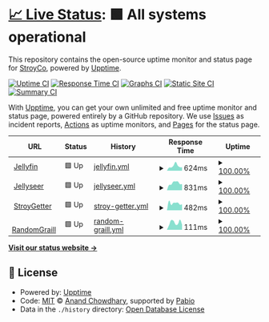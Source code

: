 # [📈 Live Status](https://StroyCo.github.io/stroy-up): <!--live status--> **🟩 All systems operational**

This repository contains the open-source uptime monitor and status page for [StroyCo](https://portfolio.stroyco.eu), powered by [Upptime](https://github.com/upptime/upptime).

[![Uptime CI](https://github.com/StroyCo/stroy-up/workflows/Uptime%20CI/badge.svg)](https://github.com/StroyCo/stroy-up/actions?query=workflow%3A%22Uptime+CI%22)
[![Response Time CI](https://github.com/StroyCo/stroy-up/workflows/Response%20Time%20CI/badge.svg)](https://github.com/StroyCo/stroy-up/actions?query=workflow%3A%22Response+Time+CI%22)
[![Graphs CI](https://github.com/StroyCo/stroy-up/workflows/Graphs%20CI/badge.svg)](https://github.com/StroyCo/stroy-up/actions?query=workflow%3A%22Graphs+CI%22)
[![Static Site CI](https://github.com/StroyCo/stroy-up/workflows/Static%20Site%20CI/badge.svg)](https://github.com/StroyCo/stroy-up/actions?query=workflow%3A%22Static+Site+CI%22)
[![Summary CI](https://github.com/StroyCo/stroy-up/workflows/Summary%20CI/badge.svg)](https://github.com/StroyCo/stroy-up/actions?query=workflow%3A%22Summary+CI%22)

With [Upptime](https://upptime.js.org), you can get your own unlimited and free uptime monitor and status page, powered entirely by a GitHub repository. We use [Issues](https://github.com/StroyCo/stroy-up/issues) as incident reports, [Actions](https://github.com/StroyCo/stroy-up/actions) as uptime monitors, and [Pages](https://StroyCo.github.io/stroy-up) for the status page.

<!--start: status pages-->
<!-- This summary is generated by Upptime (https://github.com/upptime/upptime) -->
<!-- Do not edit this manually, your changes will be overwritten -->
<!-- prettier-ignore -->
| URL | Status | History | Response Time | Uptime |
| --- | ------ | ------- | ------------- | ------ |
| <img alt="" src="https://icons.duckduckgo.com/ip3/jelly.stroyco.eu.ico" height="13"> [Jellyfin](https://jelly.stroyco.eu) | 🟩 Up | [jellyfin.yml](https://github.com/StroyCo/stroy-up/commits/HEAD/history/jellyfin.yml) | <details><summary><img alt="Response time graph" src="./graphs/jellyfin/response-time-week.png" height="20"> 624ms</summary><br><a href="https://StroyCo.github.io/stroy-up/history/jellyfin"><img alt="Response time 624" src="https://img.shields.io/endpoint?url=https%3A%2F%2Fraw.githubusercontent.com%2FStroyCo%2Fstroy-up%2FHEAD%2Fapi%2Fjellyfin%2Fresponse-time.json"></a><br><a href="https://StroyCo.github.io/stroy-up/history/jellyfin"><img alt="24-hour response time 462" src="https://img.shields.io/endpoint?url=https%3A%2F%2Fraw.githubusercontent.com%2FStroyCo%2Fstroy-up%2FHEAD%2Fapi%2Fjellyfin%2Fresponse-time-day.json"></a><br><a href="https://StroyCo.github.io/stroy-up/history/jellyfin"><img alt="7-day response time 624" src="https://img.shields.io/endpoint?url=https%3A%2F%2Fraw.githubusercontent.com%2FStroyCo%2Fstroy-up%2FHEAD%2Fapi%2Fjellyfin%2Fresponse-time-week.json"></a><br><a href="https://StroyCo.github.io/stroy-up/history/jellyfin"><img alt="30-day response time 670" src="https://img.shields.io/endpoint?url=https%3A%2F%2Fraw.githubusercontent.com%2FStroyCo%2Fstroy-up%2FHEAD%2Fapi%2Fjellyfin%2Fresponse-time-month.json"></a><br><a href="https://StroyCo.github.io/stroy-up/history/jellyfin"><img alt="1-year response time 624" src="https://img.shields.io/endpoint?url=https%3A%2F%2Fraw.githubusercontent.com%2FStroyCo%2Fstroy-up%2FHEAD%2Fapi%2Fjellyfin%2Fresponse-time-year.json"></a></details> | <details><summary><a href="https://StroyCo.github.io/stroy-up/history/jellyfin">100.00%</a></summary><a href="https://StroyCo.github.io/stroy-up/history/jellyfin"><img alt="All-time uptime 99.94%" src="https://img.shields.io/endpoint?url=https%3A%2F%2Fraw.githubusercontent.com%2FStroyCo%2Fstroy-up%2FHEAD%2Fapi%2Fjellyfin%2Fuptime.json"></a><br><a href="https://StroyCo.github.io/stroy-up/history/jellyfin"><img alt="24-hour uptime 100.00%" src="https://img.shields.io/endpoint?url=https%3A%2F%2Fraw.githubusercontent.com%2FStroyCo%2Fstroy-up%2FHEAD%2Fapi%2Fjellyfin%2Fuptime-day.json"></a><br><a href="https://StroyCo.github.io/stroy-up/history/jellyfin"><img alt="7-day uptime 100.00%" src="https://img.shields.io/endpoint?url=https%3A%2F%2Fraw.githubusercontent.com%2FStroyCo%2Fstroy-up%2FHEAD%2Fapi%2Fjellyfin%2Fuptime-week.json"></a><br><a href="https://StroyCo.github.io/stroy-up/history/jellyfin"><img alt="30-day uptime 99.82%" src="https://img.shields.io/endpoint?url=https%3A%2F%2Fraw.githubusercontent.com%2FStroyCo%2Fstroy-up%2FHEAD%2Fapi%2Fjellyfin%2Fuptime-month.json"></a><br><a href="https://StroyCo.github.io/stroy-up/history/jellyfin"><img alt="1-year uptime 99.94%" src="https://img.shields.io/endpoint?url=https%3A%2F%2Fraw.githubusercontent.com%2FStroyCo%2Fstroy-up%2FHEAD%2Fapi%2Fjellyfin%2Fuptime-year.json"></a></details>
| <img alt="" src="https://icons.duckduckgo.com/ip3/jellyseerr.stroyco.eu.ico" height="13"> [Jellyseer](https://jellyseerr.stroyco.eu) | 🟩 Up | [jellyseer.yml](https://github.com/StroyCo/stroy-up/commits/HEAD/history/jellyseer.yml) | <details><summary><img alt="Response time graph" src="./graphs/jellyseer/response-time-week.png" height="20"> 831ms</summary><br><a href="https://StroyCo.github.io/stroy-up/history/jellyseer"><img alt="Response time 883" src="https://img.shields.io/endpoint?url=https%3A%2F%2Fraw.githubusercontent.com%2FStroyCo%2Fstroy-up%2FHEAD%2Fapi%2Fjellyseer%2Fresponse-time.json"></a><br><a href="https://StroyCo.github.io/stroy-up/history/jellyseer"><img alt="24-hour response time 725" src="https://img.shields.io/endpoint?url=https%3A%2F%2Fraw.githubusercontent.com%2FStroyCo%2Fstroy-up%2FHEAD%2Fapi%2Fjellyseer%2Fresponse-time-day.json"></a><br><a href="https://StroyCo.github.io/stroy-up/history/jellyseer"><img alt="7-day response time 831" src="https://img.shields.io/endpoint?url=https%3A%2F%2Fraw.githubusercontent.com%2FStroyCo%2Fstroy-up%2FHEAD%2Fapi%2Fjellyseer%2Fresponse-time-week.json"></a><br><a href="https://StroyCo.github.io/stroy-up/history/jellyseer"><img alt="30-day response time 792" src="https://img.shields.io/endpoint?url=https%3A%2F%2Fraw.githubusercontent.com%2FStroyCo%2Fstroy-up%2FHEAD%2Fapi%2Fjellyseer%2Fresponse-time-month.json"></a><br><a href="https://StroyCo.github.io/stroy-up/history/jellyseer"><img alt="1-year response time 883" src="https://img.shields.io/endpoint?url=https%3A%2F%2Fraw.githubusercontent.com%2FStroyCo%2Fstroy-up%2FHEAD%2Fapi%2Fjellyseer%2Fresponse-time-year.json"></a></details> | <details><summary><a href="https://StroyCo.github.io/stroy-up/history/jellyseer">100.00%</a></summary><a href="https://StroyCo.github.io/stroy-up/history/jellyseer"><img alt="All-time uptime 99.92%" src="https://img.shields.io/endpoint?url=https%3A%2F%2Fraw.githubusercontent.com%2FStroyCo%2Fstroy-up%2FHEAD%2Fapi%2Fjellyseer%2Fuptime.json"></a><br><a href="https://StroyCo.github.io/stroy-up/history/jellyseer"><img alt="24-hour uptime 100.00%" src="https://img.shields.io/endpoint?url=https%3A%2F%2Fraw.githubusercontent.com%2FStroyCo%2Fstroy-up%2FHEAD%2Fapi%2Fjellyseer%2Fuptime-day.json"></a><br><a href="https://StroyCo.github.io/stroy-up/history/jellyseer"><img alt="7-day uptime 100.00%" src="https://img.shields.io/endpoint?url=https%3A%2F%2Fraw.githubusercontent.com%2FStroyCo%2Fstroy-up%2FHEAD%2Fapi%2Fjellyseer%2Fuptime-week.json"></a><br><a href="https://StroyCo.github.io/stroy-up/history/jellyseer"><img alt="30-day uptime 99.96%" src="https://img.shields.io/endpoint?url=https%3A%2F%2Fraw.githubusercontent.com%2FStroyCo%2Fstroy-up%2FHEAD%2Fapi%2Fjellyseer%2Fuptime-month.json"></a><br><a href="https://StroyCo.github.io/stroy-up/history/jellyseer"><img alt="1-year uptime 99.92%" src="https://img.shields.io/endpoint?url=https%3A%2F%2Fraw.githubusercontent.com%2FStroyCo%2Fstroy-up%2FHEAD%2Fapi%2Fjellyseer%2Fuptime-year.json"></a></details>
| <img alt="" src="https://icons.duckduckgo.com/ip3/stroygetter.stroyco.eu.ico" height="13"> [StroyGetter](https://stroygetter.stroyco.eu) | 🟩 Up | [stroy-getter.yml](https://github.com/StroyCo/stroy-up/commits/HEAD/history/stroy-getter.yml) | <details><summary><img alt="Response time graph" src="./graphs/stroy-getter/response-time-week.png" height="20"> 482ms</summary><br><a href="https://StroyCo.github.io/stroy-up/history/stroy-getter"><img alt="Response time 542" src="https://img.shields.io/endpoint?url=https%3A%2F%2Fraw.githubusercontent.com%2FStroyCo%2Fstroy-up%2FHEAD%2Fapi%2Fstroy-getter%2Fresponse-time.json"></a><br><a href="https://StroyCo.github.io/stroy-up/history/stroy-getter"><img alt="24-hour response time 409" src="https://img.shields.io/endpoint?url=https%3A%2F%2Fraw.githubusercontent.com%2FStroyCo%2Fstroy-up%2FHEAD%2Fapi%2Fstroy-getter%2Fresponse-time-day.json"></a><br><a href="https://StroyCo.github.io/stroy-up/history/stroy-getter"><img alt="7-day response time 482" src="https://img.shields.io/endpoint?url=https%3A%2F%2Fraw.githubusercontent.com%2FStroyCo%2Fstroy-up%2FHEAD%2Fapi%2Fstroy-getter%2Fresponse-time-week.json"></a><br><a href="https://StroyCo.github.io/stroy-up/history/stroy-getter"><img alt="30-day response time 563" src="https://img.shields.io/endpoint?url=https%3A%2F%2Fraw.githubusercontent.com%2FStroyCo%2Fstroy-up%2FHEAD%2Fapi%2Fstroy-getter%2Fresponse-time-month.json"></a><br><a href="https://StroyCo.github.io/stroy-up/history/stroy-getter"><img alt="1-year response time 542" src="https://img.shields.io/endpoint?url=https%3A%2F%2Fraw.githubusercontent.com%2FStroyCo%2Fstroy-up%2FHEAD%2Fapi%2Fstroy-getter%2Fresponse-time-year.json"></a></details> | <details><summary><a href="https://StroyCo.github.io/stroy-up/history/stroy-getter">100.00%</a></summary><a href="https://StroyCo.github.io/stroy-up/history/stroy-getter"><img alt="All-time uptime 99.88%" src="https://img.shields.io/endpoint?url=https%3A%2F%2Fraw.githubusercontent.com%2FStroyCo%2Fstroy-up%2FHEAD%2Fapi%2Fstroy-getter%2Fuptime.json"></a><br><a href="https://StroyCo.github.io/stroy-up/history/stroy-getter"><img alt="24-hour uptime 100.00%" src="https://img.shields.io/endpoint?url=https%3A%2F%2Fraw.githubusercontent.com%2FStroyCo%2Fstroy-up%2FHEAD%2Fapi%2Fstroy-getter%2Fuptime-day.json"></a><br><a href="https://StroyCo.github.io/stroy-up/history/stroy-getter"><img alt="7-day uptime 100.00%" src="https://img.shields.io/endpoint?url=https%3A%2F%2Fraw.githubusercontent.com%2FStroyCo%2Fstroy-up%2FHEAD%2Fapi%2Fstroy-getter%2Fuptime-week.json"></a><br><a href="https://StroyCo.github.io/stroy-up/history/stroy-getter"><img alt="30-day uptime 99.86%" src="https://img.shields.io/endpoint?url=https%3A%2F%2Fraw.githubusercontent.com%2FStroyCo%2Fstroy-up%2FHEAD%2Fapi%2Fstroy-getter%2Fuptime-month.json"></a><br><a href="https://StroyCo.github.io/stroy-up/history/stroy-getter"><img alt="1-year uptime 99.88%" src="https://img.shields.io/endpoint?url=https%3A%2F%2Fraw.githubusercontent.com%2FStroyCo%2Fstroy-up%2FHEAD%2Fapi%2Fstroy-getter%2Fuptime-year.json"></a></details>
| <img alt="" src="https://icons.duckduckgo.com/ip3/randomgraill.web.app.ico" height="13"> [RandomGraill](https://randomgraill.web.app) | 🟩 Up | [random-graill.yml](https://github.com/StroyCo/stroy-up/commits/HEAD/history/random-graill.yml) | <details><summary><img alt="Response time graph" src="./graphs/random-graill/response-time-week.png" height="20"> 111ms</summary><br><a href="https://StroyCo.github.io/stroy-up/history/random-graill"><img alt="Response time 122" src="https://img.shields.io/endpoint?url=https%3A%2F%2Fraw.githubusercontent.com%2FStroyCo%2Fstroy-up%2FHEAD%2Fapi%2Frandom-graill%2Fresponse-time.json"></a><br><a href="https://StroyCo.github.io/stroy-up/history/random-graill"><img alt="24-hour response time 82" src="https://img.shields.io/endpoint?url=https%3A%2F%2Fraw.githubusercontent.com%2FStroyCo%2Fstroy-up%2FHEAD%2Fapi%2Frandom-graill%2Fresponse-time-day.json"></a><br><a href="https://StroyCo.github.io/stroy-up/history/random-graill"><img alt="7-day response time 111" src="https://img.shields.io/endpoint?url=https%3A%2F%2Fraw.githubusercontent.com%2FStroyCo%2Fstroy-up%2FHEAD%2Fapi%2Frandom-graill%2Fresponse-time-week.json"></a><br><a href="https://StroyCo.github.io/stroy-up/history/random-graill"><img alt="30-day response time 118" src="https://img.shields.io/endpoint?url=https%3A%2F%2Fraw.githubusercontent.com%2FStroyCo%2Fstroy-up%2FHEAD%2Fapi%2Frandom-graill%2Fresponse-time-month.json"></a><br><a href="https://StroyCo.github.io/stroy-up/history/random-graill"><img alt="1-year response time 122" src="https://img.shields.io/endpoint?url=https%3A%2F%2Fraw.githubusercontent.com%2FStroyCo%2Fstroy-up%2FHEAD%2Fapi%2Frandom-graill%2Fresponse-time-year.json"></a></details> | <details><summary><a href="https://StroyCo.github.io/stroy-up/history/random-graill">100.00%</a></summary><a href="https://StroyCo.github.io/stroy-up/history/random-graill"><img alt="All-time uptime 100.00%" src="https://img.shields.io/endpoint?url=https%3A%2F%2Fraw.githubusercontent.com%2FStroyCo%2Fstroy-up%2FHEAD%2Fapi%2Frandom-graill%2Fuptime.json"></a><br><a href="https://StroyCo.github.io/stroy-up/history/random-graill"><img alt="24-hour uptime 100.00%" src="https://img.shields.io/endpoint?url=https%3A%2F%2Fraw.githubusercontent.com%2FStroyCo%2Fstroy-up%2FHEAD%2Fapi%2Frandom-graill%2Fuptime-day.json"></a><br><a href="https://StroyCo.github.io/stroy-up/history/random-graill"><img alt="7-day uptime 100.00%" src="https://img.shields.io/endpoint?url=https%3A%2F%2Fraw.githubusercontent.com%2FStroyCo%2Fstroy-up%2FHEAD%2Fapi%2Frandom-graill%2Fuptime-week.json"></a><br><a href="https://StroyCo.github.io/stroy-up/history/random-graill"><img alt="30-day uptime 100.00%" src="https://img.shields.io/endpoint?url=https%3A%2F%2Fraw.githubusercontent.com%2FStroyCo%2Fstroy-up%2FHEAD%2Fapi%2Frandom-graill%2Fuptime-month.json"></a><br><a href="https://StroyCo.github.io/stroy-up/history/random-graill"><img alt="1-year uptime 100.00%" src="https://img.shields.io/endpoint?url=https%3A%2F%2Fraw.githubusercontent.com%2FStroyCo%2Fstroy-up%2FHEAD%2Fapi%2Frandom-graill%2Fuptime-year.json"></a></details>

<!--end: status pages-->

[**Visit our status website →**](https://StroyCo.github.io/stroy-up)

## 📄 License

- Powered by: [Upptime](https://github.com/upptime/upptime)
- Code: [MIT](./LICENSE) © [Anand Chowdhary](https://anandchowdhary.com), supported by [Pabio](https://pabio.com)
- Data in the `./history` directory: [Open Database License](https://opendatacommons.org/licenses/odbl/1-0/)
